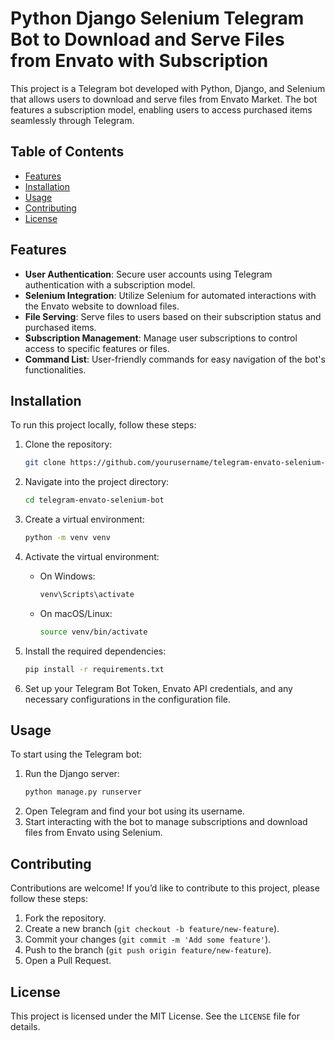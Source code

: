 # Python Django Selenium Telegram Bot to Download and Serve Files from Envato with Subscription

This project is a Telegram bot developed with Python, Django, and Selenium that allows users to download and serve files from Envato Market. The bot features a subscription model, enabling users to access purchased items seamlessly through Telegram.

## Table of Contents
- [Features](#features)
- [Installation](#installation)
- [Usage](#usage)
- [Contributing](#contributing)
- [License](#license)

## Features

- **User Authentication**: Secure user accounts using Telegram authentication with a subscription model.
- **Selenium Integration**: Utilize Selenium for automated interactions with the Envato website to download files.
- **File Serving**: Serve files to users based on their subscription status and purchased items.
- **Subscription Management**: Manage user subscriptions to control access to specific features or files.
- **Command List**: User-friendly commands for easy navigation of the bot's functionalities.

## Installation

To run this project locally, follow these steps:

1. Clone the repository:
    ```bash
    git clone https://github.com/yourusername/telegram-envato-selenium-bot.git
    ```

2. Navigate into the project directory:
    ```bash
    cd telegram-envato-selenium-bot
    ```

3. Create a virtual environment:
    ```bash
    python -m venv venv
    ```

4. Activate the virtual environment:
    - On Windows:
      ```bash
      venv\Scripts\activate
      ```
    - On macOS/Linux:
      ```bash
      source venv/bin/activate
      ```

5. Install the required dependencies:
    ```bash
    pip install -r requirements.txt
    ```

6. Set up your Telegram Bot Token, Envato API credentials, and any necessary configurations in the configuration file.

## Usage

To start using the Telegram bot:

1. Run the Django server:
    ```bash
    python manage.py runserver
    ```
2. Open Telegram and find your bot using its username.
3. Start interacting with the bot to manage subscriptions and download files from Envato using Selenium.

## Contributing

Contributions are welcome! If you’d like to contribute to this project, please follow these steps:

1. Fork the repository.
2. Create a new branch (`git checkout -b feature/new-feature`).
3. Commit your changes (`git commit -m 'Add some feature'`).
4. Push to the branch (`git push origin feature/new-feature`).
5. Open a Pull Request.

## License

This project is licensed under the MIT License. See the `LICENSE` file for details.
